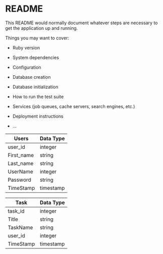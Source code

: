 # README

This README would normally document whatever steps are necessary to get the
application up and running.

Things you may want to cover:

* Ruby version

* System dependencies

* Configuration

* Database creation

* Database initialization

* How to run the test suite

* Services (job queues, cache servers, search engines, etc.)

* Deployment instructions

* ...

Users        |Data Type
-----------| ----------
user_id    | integer
First_name | string
Last_name  | string
UserName   | integer
Password   | string 
TimeStamp  |timestamp|


Task     |Data Type
---------| --------
task_id  | integer
Title    | string
TaskName | string
user_id  | integer
TimeStamp| timestamp
